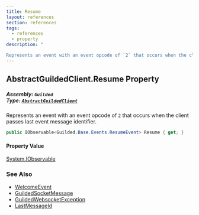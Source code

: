 ```yaml
---
title: Resume
layout: references
section: references
tags:
  - references
  - property
description: "

Represents an event with an event opcode of `2` that occurs when the client passes last event message identifier."
---
```


## AbstractGuildedClient.Resume Property
##### **Assembly:** `Guilded`<br/>**Type:** [`AbstractGuildedClient`](AbstractGuildedClient 'Guilded.AbstractGuildedClient')

Represents an event with an event opcode of `2` that occurs when the client passes last event message identifier.

```csharp
public IObservable<Guilded.Base.Events.ResumeEvent> Resume { get; }
```

#### Property Value
[System.IObservable](https://docs.microsoft.com/en-us/dotnet/api/System.IObservable 'System.IObservable')

### See Also
- [WelcomeEvent](WelcomeEvent 'Guilded.Base.Events.WelcomeEvent')
- [GuildedSocketMessage](GuildedSocketMessage 'Guilded.Base.Events.GuildedSocketMessage')
- [GuildedWebsocketException](GuildedWebsocketException 'Guilded.Base.GuildedWebsocketException')
- [LastMessageId](BaseGuildedClient.LastMessageId 'Guilded.Base.BaseGuildedClient.LastMessageId')